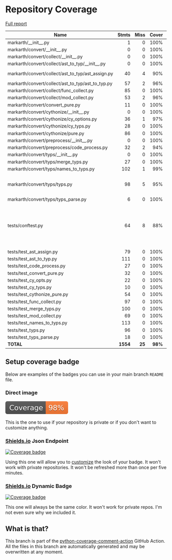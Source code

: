 # Repository Coverage

[Full report](https://htmlpreview.github.io/?https://github.com/nucccc/markarth/blob/python-coverage-comment-action-data/htmlcov/index.html)

| Name                                                  |    Stmts |     Miss |   Cover |   Missing |
|------------------------------------------------------ | -------: | -------: | ------: | --------: |
| markarth/\_\_init\_\_.py                              |        1 |        0 |    100% |           |
| markarth/convert/\_\_init\_\_.py                      |        0 |        0 |    100% |           |
| markarth/convert/collect/\_\_init\_\_.py              |        0 |        0 |    100% |           |
| markarth/convert/collect/ast\_to\_typ/\_\_init\_\_.py |        0 |        0 |    100% |           |
| markarth/convert/collect/ast\_to\_typ/ast\_assign.py  |       40 |        4 |     90% |   118-124 |
| markarth/convert/collect/ast\_to\_typ/ast\_to\_typ.py |       57 |        2 |     96% |    81, 83 |
| markarth/convert/collect/func\_collect.py             |       85 |        0 |    100% |           |
| markarth/convert/collect/mod\_collect.py              |       53 |        2 |     96% |     56-57 |
| markarth/convert/convert\_pure.py                     |       11 |        0 |    100% |           |
| markarth/convert/cythonize/\_\_init\_\_.py            |        0 |        0 |    100% |           |
| markarth/convert/cythonize/cy\_options.py             |       36 |        1 |     97% |        43 |
| markarth/convert/cythonize/cy\_typs.py                |       28 |        0 |    100% |           |
| markarth/convert/cythonize/pure.py                    |       86 |        0 |    100% |           |
| markarth/convert/preprocess/\_\_init\_\_.py           |        0 |        0 |    100% |           |
| markarth/convert/preprocess/code\_process.py          |       32 |        2 |     94% |     49-50 |
| markarth/convert/typs/\_\_init\_\_.py                 |        0 |        0 |    100% |           |
| markarth/convert/typs/merge\_typs.py                  |       27 |        0 |    100% |           |
| markarth/convert/typs/names\_to\_typs.py              |      102 |        1 |     99% |       197 |
| markarth/convert/typs/typs.py                         |       98 |        5 |     95% |41, 60, 98, 185-186 |
| markarth/convert/typs/typs\_parse.py                  |        6 |        0 |    100% |           |
| tests/conftest.py                                     |       64 |        8 |     88% |86, 102, 129, 152, 165-166, 195-196 |
| tests/test\_ast\_assign.py                            |       79 |        0 |    100% |           |
| tests/test\_ast\_to\_typ.py                           |      111 |        0 |    100% |           |
| tests/test\_code\_process.py                          |       27 |        0 |    100% |           |
| tests/test\_convert\_pure.py                          |       32 |        0 |    100% |           |
| tests/test\_cy\_opts.py                               |       22 |        0 |    100% |           |
| tests/test\_cy\_typs.py                               |       10 |        0 |    100% |           |
| tests/test\_cythonize\_pure.py                        |       54 |        0 |    100% |           |
| tests/test\_func\_collect.py                          |       97 |        0 |    100% |           |
| tests/test\_merge\_typs.py                            |      100 |        0 |    100% |           |
| tests/test\_mod\_collect.py                           |       69 |        0 |    100% |           |
| tests/test\_names\_to\_typs.py                        |      113 |        0 |    100% |           |
| tests/test\_typs.py                                   |       96 |        0 |    100% |           |
| tests/test\_typs\_parse.py                            |       18 |        0 |    100% |           |
|                                             **TOTAL** | **1554** |   **25** | **98%** |           |


## Setup coverage badge

Below are examples of the badges you can use in your main branch `README` file.

### Direct image

[![Coverage badge](https://raw.githubusercontent.com/nucccc/markarth/python-coverage-comment-action-data/badge.svg)](https://htmlpreview.github.io/?https://github.com/nucccc/markarth/blob/python-coverage-comment-action-data/htmlcov/index.html)

This is the one to use if your repository is private or if you don't want to customize anything.

### [Shields.io](https://shields.io) Json Endpoint

[![Coverage badge](https://img.shields.io/endpoint?url=https://raw.githubusercontent.com/nucccc/markarth/python-coverage-comment-action-data/endpoint.json)](https://htmlpreview.github.io/?https://github.com/nucccc/markarth/blob/python-coverage-comment-action-data/htmlcov/index.html)

Using this one will allow you to [customize](https://shields.io/endpoint) the look of your badge.
It won't work with private repositories. It won't be refreshed more than once per five minutes.

### [Shields.io](https://shields.io) Dynamic Badge

[![Coverage badge](https://img.shields.io/badge/dynamic/json?color=brightgreen&label=coverage&query=%24.message&url=https%3A%2F%2Fraw.githubusercontent.com%2Fnucccc%2Fmarkarth%2Fpython-coverage-comment-action-data%2Fendpoint.json)](https://htmlpreview.github.io/?https://github.com/nucccc/markarth/blob/python-coverage-comment-action-data/htmlcov/index.html)

This one will always be the same color. It won't work for private repos. I'm not even sure why we included it.

## What is that?

This branch is part of the
[python-coverage-comment-action](https://github.com/marketplace/actions/python-coverage-comment)
GitHub Action. All the files in this branch are automatically generated and may be
overwritten at any moment.